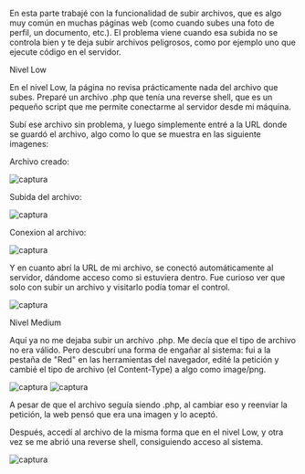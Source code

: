 En esta parte trabajé con la funcionalidad de subir archivos, que es algo muy común en muchas páginas web (como cuando subes una foto de perfil, un documento, etc.). El problema viene cuando esa subida no se controla bien y te deja subir archivos peligrosos, como por ejemplo uno que ejecute código en el servidor.

Nivel Low

En el nivel Low, la página no revisa prácticamente nada del archivo que subes. Preparé un archivo .php que tenía una reverse shell, que es un pequeño script que me permite conectarme al servidor desde mi máquina.

Subí ese archivo sin problema, y luego simplemente entré a la URL donde se guardó el archivo, algo como lo que se muestra en las siguiente imagenes:

Archivo creado:

![captura](../images/Captura14)

Subida del archivo:

![captura](../images/Captura11)

Conexion al archivo:

![captura](../images/Captura12)

Y en cuanto abrí la URL de mi archivo, se conectó automáticamente al servidor, dándome acceso como si estuviera dentro. Fue curioso ver que solo con subir un archivo y visitarlo podía tomar el control.

![captura](../images/Captura13)

Nivel Medium

Aquí ya no me dejaba subir un archivo .php. Me decía que el tipo de archivo no era válido. Pero descubrí una forma de engañar al sistema: fui a la pestaña de "Red" en las herramientas del navegador, edité la petición y cambié el tipo de archivo (el Content-Type) a algo como image/png.

![captura](../images/Captura15)
![captura](../images/Captura16)

A pesar de que el archivo seguía siendo .php, al cambiar eso y reenviar la petición, la web pensó que era una imagen y lo aceptó.

Después, accedí al archivo de la misma forma que en el nivel Low, y otra vez se me abrió una reverse shell, consiguiendo acceso al sistema.

![captura](../images/Captura17)
